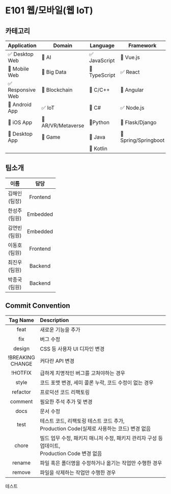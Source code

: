 # E101 웹/모바일(웹 IoT)

## 카테고리
| Application | Domain | Language | Framework |
| ---- | ---- | ---- | ---- |
| :white_check_mark: Desktop Web | :black_square_button: AI | :white_check_mark: JavaScript | :black_square_button: Vue.js |
| :black_square_button: Mobile Web | :black_square_button: Big Data | :black_square_button: TypeScript | :white_check_mark: React |
| :white_check_mark: Responsive Web | :black_square_button: Blockchain | :black_square_button: C/C++ | :black_square_button: Angular |
| :black_square_button: Android App | :white_check_mark: IoT | :black_square_button: C# | :white_check_mark: Node.js |
| :black_square_button: iOS App | :black_square_button: AR/VR/Metaverse | :black_square_button: ​Python | :black_square_button: Flask/Django |
| :black_square_button: Desktop App | :black_square_button: Game | :black_square_button: Java | :black_square_button: Spring/Springboot |
| | | :black_square_button: Kotlin | |

## 팀소개
|이름|담당|
|:--:|:--:|
|김해인<br>(팀장)|Frontend|
|한성주<br>(팀원)|Embedded|
|김연빈<br>(팀원)|Embedded|
|이동호<br>(팀원)|Frontend|
|최진우<br>(팀원)|Backend|
|박종국<br>(팀원)|Backend|

## Commit Convention
|Tag Name|Description|
|:--:|:--|
|feat|새로운 기능을 추가|
|fix|버그 수정|
|design|CSS 등 사용자 UI 디자인 변경|
|!BREAKING<br/>CHANGE|커다란 API 변경|
|!HOTFIX|급하게 치명적인 버그를 고쳐야하는 경우|
|style|코드 포맷 변경, 세미 콜론 누락, 코드 수정이 없는 경우|
|refactor|프로덕션 코드 리팩토링|
|comment|필요한 주석 추가 및 변경|
|docs|문서 수정|
|test|테스트 코드, 리팩토링 테스트 코드 추가, <br/>Production Code(실제로 사용하는 코드) 변경 없음|
|chore|빌드 업무 수정, 패키지 매니저 수정, 패키지 관리자 구성 등 업데이트, <br/>Production Code 변경 없음|
|rename|파일 혹은 폴더명을 수정하거나 옮기는 작업만 수행한 경우|
|remove|파일을 삭제하는 작업만 수행한 경우|

테스트